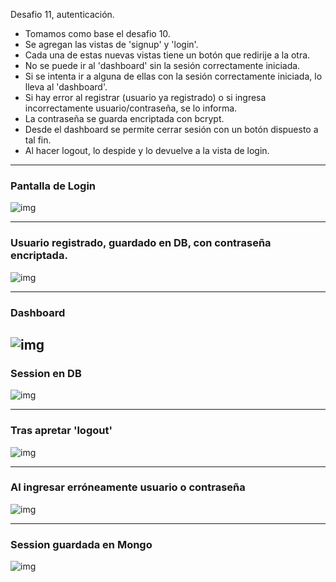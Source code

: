 Desafio 11, autenticación.
* Tomamos como base el desafio 10.
* Se agregan las vistas de 'signup' y 'login'.
* Cada una de estas nuevas vistas tiene un botón que redirije a la otra.
* No se puede ir al 'dashboard' sin la sesión correctamente iniciada.
* Si se intenta ir a alguna de ellas con la sesión correctamente iniciada, lo lleva al 'dashboard'.
* Si hay error al registrar (usuario ya registrado) o si ingresa incorrectamente usuario/contraseña, se lo informa.
* La contraseña se guarda encriptada con bcrypt.
* Desde el dashboard se permite cerrar sesión con un botón dispuesto a tal fin.
* Al hacer logout, lo despide y lo devuelve a la vista de login.

----------------------------------------------
### Pantalla de Login

![img](https://imgur.com/H629NnO.jpg)

----------------------------------------------

### Usuario registrado, guardado en DB, con contraseña encriptada.

![img](https://imgur.com/bZeoSxC.jpg)

----------------------------------------------

### Dashboard

![img](https://imgur.com/tPN6z81.jpg)
----------------------------------------------

### Session en DB

![img](https://imgur.com/Px5b7ne.jpg)

----------------------------------------------

### Tras apretar 'logout'

![img](https://imgur.com/QHeGVyg.jpg)

----------------------------------------------

### Al ingresar erróneamente usuario o contraseña

![img](https://imgur.com/C0oJqhO.jpg)

----------------------------------------------

### Session guardada en Mongo

![img](https://imgur.com/SVp8aSV.jpg)




